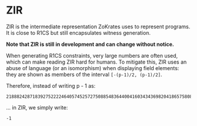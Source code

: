 # ZIR

ZIR is the intermediate representation ZoKrates uses to represent programs. It is close to R1CS but still encapsulates witness generation.

**Note that ZIR is still in development and can change without notice.**

When generating R1CS constraints, very large numbers are often used, which can make reading ZIR hard for humans.
To mitigate this, ZIR uses an abuse of language (or an isomorphism) when displaying field elements: they are shown as members of the interval `[-(p-1)/2, (p-1)/2]`.

Therefore, instead of writing p - 1 as:
```
21888242871839275222246405745257275088548364400416034343698204186575808495616
```
... in ZIR, we simply write:
```
-1
```